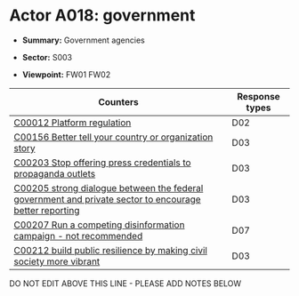 # Actor A018: government 

* **Summary:** Government agencies

* **Sector:** S003

* **Viewpoint:** FW01
FW02


| Counters | Response types |
| -------- | -------------- |
| [C00012 Platform regulation](../../generated_pages/counters/C00012.md) | D02 |
| [C00156 Better tell your country or organization story](../../generated_pages/counters/C00156.md) | D03 |
| [C00203 Stop offering press credentials to propaganda outlets](../../generated_pages/counters/C00203.md) | D03 |
| [C00205 strong dialogue between the federal government and private sector to encourage better reporting](../../generated_pages/counters/C00205.md) | D03 |
| [C00207 Run a competing disinformation campaign - not recommended](../../generated_pages/counters/C00207.md) | D07 |
| [C00212 build public resilience by making civil society more vibrant](../../generated_pages/counters/C00212.md) | D03 |


DO NOT EDIT ABOVE THIS LINE - PLEASE ADD NOTES BELOW